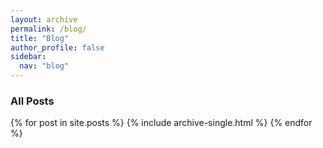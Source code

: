 ```yaml
---
layout: archive
permalink: /blog/
title: "Blog"
author_profile: false
sidebar:
  nav: "blog"
---
```


<h3 class="archive__subtitle">All Posts</h3>

{% for post in site.posts %}
  {% include archive-single.html %}
{% endfor %}
